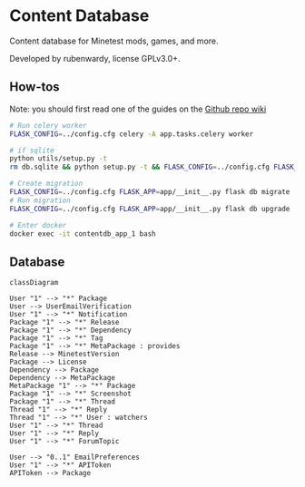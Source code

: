 # Content Database

Content database for Minetest mods, games, and more.

Developed by rubenwardy, license GPLv3.0+.

## How-tos

Note: you should first read one of the guides on the [Github repo wiki](https://github.com/minetest/contentdb/wiki)

```sh
# Run celery worker
FLASK_CONFIG=../config.cfg celery -A app.tasks.celery worker

# if sqlite
python utils/setup.py -t
rm db.sqlite && python setup.py -t && FLASK_CONFIG=../config.cfg FLASK_APP=app/__init__.py flask db stamp head

# Create migration
FLASK_CONFIG=../config.cfg FLASK_APP=app/__init__.py flask db migrate
# Run migration
FLASK_CONFIG=../config.cfg FLASK_APP=app/__init__.py flask db upgrade

# Enter docker
docker exec -it contentdb_app_1 bash
```

## Database


```mermaid
classDiagram

User "1" --> "*" Package
User --> UserEmailVerification
User "1" --> "*" Notification
Package "1" --> "*" Release
Package "1" --> "*" Dependency
Package "1" --> "*" Tag
Package "1" --> "*" MetaPackage : provides
Release --> MinetestVersion
Package --> License
Dependency --> Package
Dependency --> MetaPackage
MetaPackage "1" --> "*" Package
Package "1" --> "*" Screenshot
Package "1" --> "*" Thread
Thread "1" --> "*" Reply
Thread "1" --> "*" User : watchers
User "1" --> "*" Thread
User "1" --> "*" Reply
User "1" --> "*" ForumTopic

User --> "0..1" EmailPreferences
User "1" --> "*" APIToken
APIToken --> Package
```
